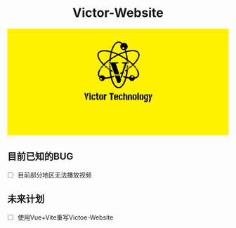 <!-- # Victor-Website -->
<h1 style="text-align:center;">Victor-Website</h1>

![维克多](./src/assets/images/Victor.png)

## 目前已知的BUG

- [ ] 目前部分地区无法播放视频

## 未来计划
- [ ] 使用Vue+Vite重写Victoe-Website